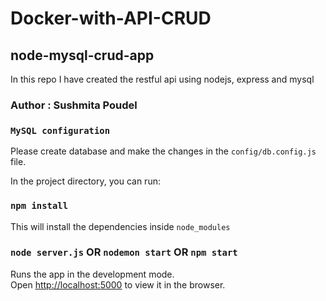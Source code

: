 # Docker-with-API-CRUD

## node-mysql-crud-app
In this repo I have created the restful api using nodejs, express and mysql

### Author : Sushmita Poudel

### `MySQL configuration`
Please create database and make the changes in the `config/db.config.js` file.

In the project directory, you can run:

### `npm install`

This will install the dependencies inside `node_modules`

### `node server.js` OR `nodemon start` OR `npm start`

Runs the app in the development mode.<br>
Open [http://localhost:5000](http://localhost:5000) to view it in the browser.


